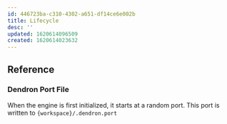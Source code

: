 ```yaml
---
id: 446723ba-c310-4302-a651-df14ce6e002b
title: Lifecycle
desc: ''
updated: 1620614096509
created: 1620614023632
---
```



## Reference

### Dendron Port File
When the engine is first initialized, it starts at a random port. This port is written to `{workspace}/.dendron.port`
